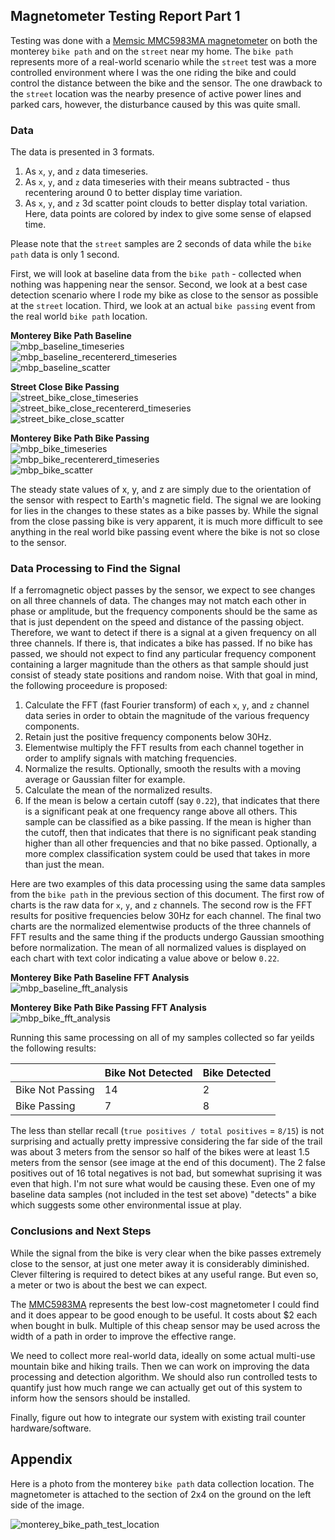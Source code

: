 ## Magnetometer Testing Report Part 1

Testing was done with a [Memsic MMC5983MA magnetometer](./datasheets/Memsic_09102019_MMC5983MA_Datasheet_Rev_A-1635338.pdf) on both the monterey `bike path` and on the `street` near my home. The `bike path` represents more of a real-world scenario while the `street` test was a more controlled environment where I was the one riding the bike and could control the distance between the bike and the sensor. The one drawback to the `street` location was the nearby presence of active power lines and parked cars, however, the disturbance caused by this was quite small.



### Data

The data is presented in 3 formats.
1. As `x`, `y`, and `z` data timeseries.
1. As `x`, `y`, and `z` data timeseries with their means subtracted - thus recentering around 0 to better display time variation.
1. As `x`, `y`, and `z` 3d scatter point clouds to better display total variation. Here, data points are colored by index to give some sense of elapsed time.

Please note that the `street` samples are 2 seconds of data while the `bike path` data is only 1 second.

First, we will look at baseline data from the `bike path` - collected when nothing was happening near the sensor. Second, we look at a best case detection scenario where I rode my bike as close to the sensor as possible at the `street` location. Third, we look at an actual `bike passing` event from the real world `bike path` location.

**Monterey Bike Path Baseline**  
![mbp_baseline_timeseries](./assets/mbp_baseline_timeseries.png)  
![mbp_baseline_recentererd_timeseries](./assets/mbp_baseline_recentered_timeseries.png)  
![mbp_baseline_scatter](./assets/mbp_baseline_scatter.png)  

**Street Close Bike Passing**  
![street_bike_close_timeseries](./assets/street_bike_close_timeseries.png)  
![street_bike_close_recentererd_timeseries](./assets/street_bike_close_recentered_timeseries.png)  
![street_bike_close_scatter](./assets/street_bike_close_scatter.png) 

**Monterey Bike Path Bike Passing**  
![mbp_bike_timeseries](./assets/mbp_bike_timeseries.png)  
![mbp_bike_recentererd_timeseries](./assets/mbp_bike_recentered_timeseries.png)  
![mbp_bike_scatter](./assets/mbp_bike_scatter.png)  

The steady state values of x, y, and z are simply due to the orientation of the sensor with respect to Earth's magnetic field. The signal we are looking for lies in the changes to these states as a bike passes by. While the signal from the close passing bike is very apparent, it is much more difficult to see anything in the real world bike passing event where the bike is not so close to the sensor.

### Data Processing to Find the Signal

If a ferromagnetic object passes by the sensor, we expect to see changes on all three channels of data. The changes may not match each other in phase or amplitude, but the frequency components should be the same as that is just dependent on the speed and distance of the passing object. Therefore, we want to detect if there is a signal at a given frequency on all three channels. If there is, that indicates a bike has passed. If no bike has passed, we should not expect to find any particular frequency component containing a larger magnitude than the others as that sample should just consist of steady state positions and random noise. With that goal in mind, the following proceedure is proposed:

1. Calculate the FFT (fast Fourier transform) of each `x`, `y`, and `z` channel data series in order to obtain the magnitude of the various frequency components.
1. Retain just the positive frequency components below 30Hz.
1. Elementwise multiply the FFT results from each channel together in order to amplify signals with matching frequencies.
1. Normalize the results. Optionally, smooth the results with a moving average or Gaussian filter for example.
1. Calculate the mean of the normalized results.
1. If the mean is below a certain cutoff (say `0.22`), that indicates that there is a significant peak at one frequency range above all others. This sample can be classified as a bike passing. If the mean is higher than the cutoff, then that indicates that there is no significant peak standing higher than all other frequencies and that no bike passed. Optionally, a more complex classification system could be used that takes in more than just the mean.

Here are two examples of this data processing using the same data samples from the `bike path` in the previous section of this document. The first row of charts is the raw data for `x`, `y`, and `z` channels. The second row is the FFT results for positive frequencies below 30Hz for each channel. The final two charts are the normalized elementwise products of the three channels of FFT results and the same thing if the products undergo Gaussian smoothing before normalization. The mean of all normalized values is displayed on each chart with text color indicating a value above or below `0.22`.

**Monterey Bike Path Baseline FFT Analysis**  
![mbp_baseline_fft_analysis](./assets/mbp_baseline_fft_analysis.png)  

**Monterey Bike Path Bike Passing FFT Analysis**  
![mbp_bike_fft_analysis](./assets/mbp_bike_fft_analysis.png)  

Running this same processing on all of my samples collected so far yeilds the following results:

|                |Bike Not Detected| Bike Detected |
|----------------|-----------------|---------------|
|Bike Not Passing|              14 |             2 |
|Bike Passing    |               7 |             8 |

The less than stellar recall (`true positives / total positives` = `8/15`) is not surprising and actually pretty impressive considering the far side of the trail was about 3 meters from the sensor so half of the bikes were at least 1.5 meters from the sensor (see image at the end of this document). The 2 false positives out of 16 total negatives is not bad, but somewhat suprising it was even that high. I'm not sure what would be causing these. Even one of my baseline data samples (not included in the test set above) "detects" a bike which suggests some other environmental issue at play.

### Conclusions and Next Steps

While the signal from the bike is very clear when the bike passes extremely close to the sensor, at just one meter away it is considerably diminished. Clever filtering is required to detect bikes at any useful range. But even so, a meter or two is about the best we can expect.

The [MMC5983MA](./datasheets/Memsic_09102019_MMC5983MA_Datasheet_Rev_A-1635338.pdf) represents the best low-cost magnetometer I could find and it does appear to be good enough to be useful. It costs about $2 each when bought in bulk. Multiple of this cheap sensor may be used across the width of a path in order to improve the effective range.

We need to collect more real-world data, ideally on some actual multi-use mountain bike and hiking trails. Then we can work on improving the data processing and detection algorithm. We should also run controlled tests to quantify just how much range we can actually get out of this system to inform how the sensors should be installed.

Finally, figure out how to integrate our system with existing trail counter hardware/software.

## Appendix

Here is a photo from the monterey `bike path` data collection location. The magnetometer is attached to the section of 2x4 on the ground on the left side of the image.

![monterey_bike_path_test_location](../proof_of_concept_data_samples/volleyball2.jpg)  